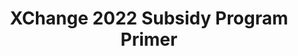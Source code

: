 ---
title: XChange 2022 Subsidy Program Primer
redirect_to: https://drive.google.com/file/d/1FsBq6VzkottcxVsgeFsxIyxR_bR1UTTq/view?usp=sharing
redirect_from: 
  - /XChange2022SubsidyPrimer
  - /xchange2022subsidyprimer
---